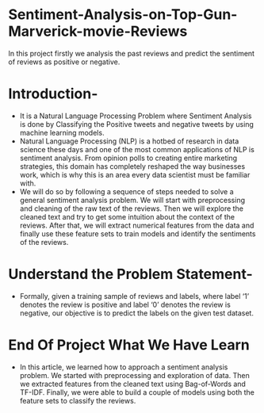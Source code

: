 # Sentiment-Analysis-on-Top-Gun-Marverick-movie-Reviews
In this project firstly we analysis the past reviews and predict the sentiment of reviews as positive or negative.

# Introduction-

- It is a Natural Language Processing Problem where Sentiment Analysis is done by Classifying the Positive tweets and negative tweets by using machine learning models. 
- Natural Language Processing (NLP) is a hotbed of research in data science these days and one of the most common applications of NLP is sentiment analysis. From opinion polls to creating entire marketing strategies, this domain has completely reshaped the way businesses work, which is why this is an area every data scientist must be familiar with.
- We will do so by following a sequence of steps needed to solve a general sentiment analysis problem. We will start with preprocessing and cleaning of the raw text of the reviews. Then we will explore the cleaned text and try to get some intuition about the context of the reviews. After that, we will extract numerical features from the data and finally use these feature sets to train models and identify the sentiments of the reviews.

# Understand the Problem Statement-

- Formally, given a training sample of reviews and labels, where label ‘1’ denotes the review is positive and label ‘0’ denotes the review is negative, our objective is to predict the labels on the given test dataset.

# End Of Project What We Have Learn

- In this article, we learned how to approach a sentiment analysis problem. We started with preprocessing and exploration of data. Then we extracted features from the cleaned text using Bag-of-Words and TF-IDF. Finally, we were able to build a couple of models using both the feature sets to classify the reviews.
